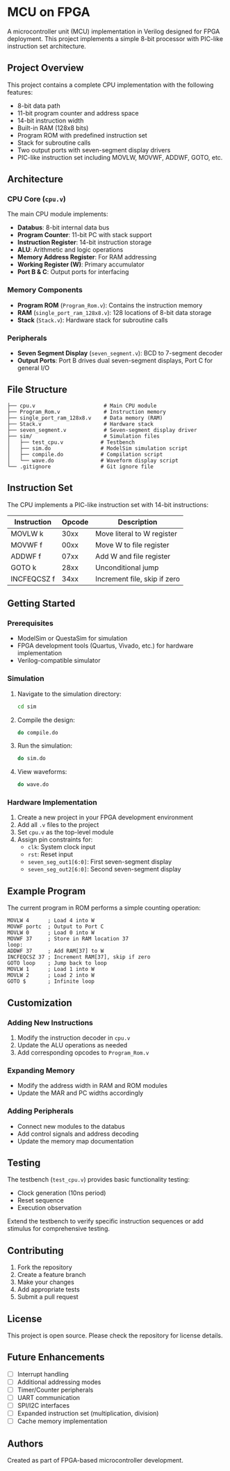 # MCU on FPGA

A microcontroller unit (MCU) implementation in Verilog designed for FPGA deployment. This project implements a simple 8-bit processor with PIC-like instruction set architecture.

## Project Overview

This project contains a complete CPU implementation with the following features:

- 8-bit data path
- 11-bit program counter and address space
- 14-bit instruction width
- Built-in RAM (128x8 bits)
- Program ROM with predefined instruction set
- Stack for subroutine calls
- Two output ports with seven-segment display drivers
- PIC-like instruction set including MOVLW, MOVWF, ADDWF, GOTO, etc.

## Architecture

### CPU Core (`cpu.v`)

The main CPU module implements:

- **Databus**: 8-bit internal data bus
- **Program Counter**: 11-bit PC with stack support
- **Instruction Register**: 14-bit instruction storage
- **ALU**: Arithmetic and logic operations
- **Memory Address Register**: For RAM addressing
- **Working Register (W)**: Primary accumulator
- **Port B & C**: Output ports for interfacing

### Memory Components

- **Program ROM** (`Program_Rom.v`): Contains the instruction memory
- **RAM** (`single_port_ram_128x8.v`): 128 locations of 8-bit data storage
- **Stack** (`Stack.v`): Hardware stack for subroutine calls

### Peripherals

- **Seven Segment Display** (`seven_segment.v`): BCD to 7-segment decoder
- **Output Ports**: Port B drives dual seven-segment displays, Port C for general I/O

## File Structure

```text
├── cpu.v                      # Main CPU module
├── Program_Rom.v              # Instruction memory
├── single_port_ram_128x8.v    # Data memory (RAM)
├── Stack.v                    # Hardware stack
├── seven_segment.v            # Seven-segment display driver
├── sim/                       # Simulation files
│   ├── test_cpu.v            # Testbench
│   ├── sim.do                # ModelSim simulation script
│   ├── compile.do            # Compilation script
│   └── wave.do               # Waveform display script
└── .gitignore                # Git ignore file
```

## Instruction Set

The CPU implements a PIC-like instruction set with 14-bit instructions:

| Instruction | Opcode | Description |
|-------------|--------|-------------|
| MOVLW k     | 30xx   | Move literal to W register |
| MOVWF f     | 00xx   | Move W to file register |
| ADDWF f     | 07xx   | Add W and file register |
| GOTO k      | 28xx   | Unconditional jump |
| INCFEQCSZ f | 34xx   | Increment file, skip if zero |

## Getting Started

### Prerequisites

- ModelSim or QuestaSim for simulation
- FPGA development tools (Quartus, Vivado, etc.) for hardware implementation
- Verilog-compatible simulator

### Simulation

1. Navigate to the simulation directory:

   ```bash
   cd sim
   ```

2. Compile the design:

   ```bash
   do compile.do
   ```

3. Run the simulation:

   ```bash
   do sim.do
   ```

4. View waveforms:

   ```bash
   do wave.do
   ```

### Hardware Implementation

1. Create a new project in your FPGA development environment
2. Add all `.v` files to the project
3. Set `cpu.v` as the top-level module
4. Assign pin constraints for:
   - `clk`: System clock input
   - `rst`: Reset input
   - `seven_seg_out1[6:0]`: First seven-segment display
   - `seven_seg_out2[6:0]`: Second seven-segment display

## Example Program

The current program in ROM performs a simple counting operation:

```assembly
MOVLW 4      ; Load 4 into W
MOVWF portc  ; Output to Port C
MOVLW 0      ; Load 0 into W
MOVWF 37     ; Store in RAM location 37
loop:
ADDWF 37     ; Add RAM[37] to W
INCFEQCSZ 37 ; Increment RAM[37], skip if zero
GOTO loop    ; Jump back to loop
MOVLW 1      ; Load 1 into W
MOVLW 2      ; Load 2 into W
GOTO $       ; Infinite loop
```

## Customization

### Adding New Instructions

1. Modify the instruction decoder in `cpu.v`
2. Update the ALU operations as needed
3. Add corresponding opcodes to `Program_Rom.v`

### Expanding Memory

- Modify the address width in RAM and ROM modules
- Update the MAR and PC widths accordingly

### Adding Peripherals

- Connect new modules to the databus
- Add control signals and address decoding
- Update the memory map documentation

## Testing

The testbench (`test_cpu.v`) provides basic functionality testing:

- Clock generation (10ns period)
- Reset sequence
- Execution observation

Extend the testbench to verify specific instruction sequences or add stimulus for comprehensive testing.

## Contributing

1. Fork the repository
2. Create a feature branch
3. Make your changes
4. Add appropriate tests
5. Submit a pull request

## License

This project is open source. Please check the repository for license details.

## Future Enhancements

- [ ] Interrupt handling
- [ ] Additional addressing modes
- [ ] Timer/Counter peripherals
- [ ] UART communication
- [ ] SPI/I2C interfaces
- [ ] Expanded instruction set (multiplication, division)
- [ ] Cache memory implementation

## Authors

Created as part of FPGA-based microcontroller development.
